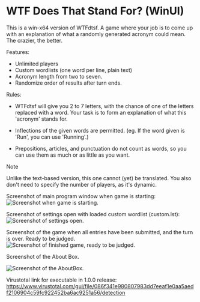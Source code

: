 # WTF Does That Stand For? (WinUI)
This is a win-x64 version of WTFdtsf. A game where your job is to come up with an explanation of what a randomly generated acronym could mean. The crazier, the better.

Features:
* Unlimited players
* Custom wordlists (one word per line, plain text)
* Acronym length from two to seven.
* Randomize order of results after turn ends.

Rules:

* WTFdtsf will give you 2 to 7 letters, with the chance of one of the letters replaced with a word.
Your task is to form an explanation of what this 'acronym' stands for.

* Inflections of the given words are permitted.
(eg. If the word given is 'Run', you can use 'Running'.)

* Prepositions, articles, and punctuation do not count as words,
so you can use them as much or as little as you want.

>[!NOTE]
>Unlike the text-based version, this one cannot (yet) be translated.
>You also don't need to specify the number of players, as it's dynamic. 

Screenshot of main program window when game is starting:
![Screenshot when game is starting.](https://imgur.com/qu9OART.png)

Screenshot of settings open with loaded custom wordlist (custom.lst):
![Screenshot of settings open.](https://imgur.com/QaHnQ9k.png)

Screenshot of the game when all entries have been submitted, and the turn is over. Ready to be judged.
![Screenshot of finished game, ready to be judged.](https://imgur.com/q78QKnD.png)

Screenshot of the About Box.

![Screenshot of the AboutBox.](https://imgur.com/oAGD2Q1.png)

Virustotal link for executable in 1.0.0 release: https://www.virustotal.com/gui/file/086f341e980807983dd7eeaf1e0aa5aedf2106904c59fc922452ba6ac9251a56/detection
